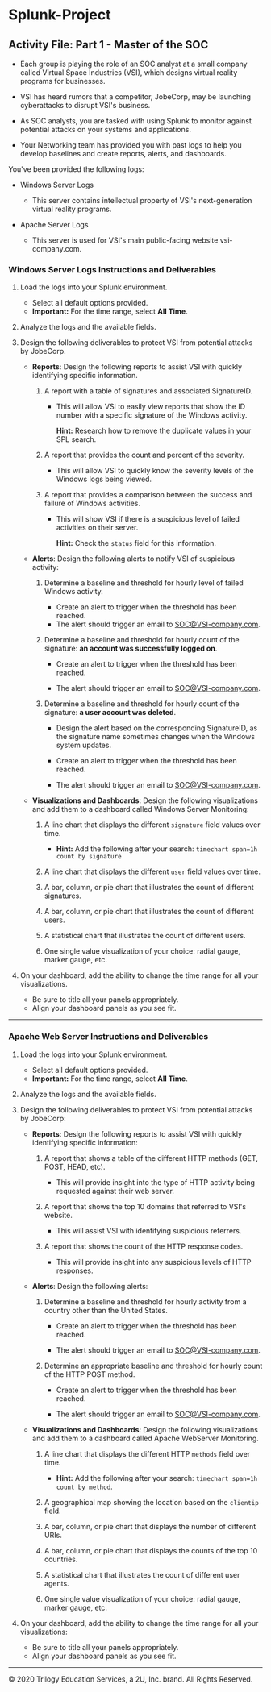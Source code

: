# Splunk-Project
## Activity File: Part 1 - Master of the SOC

- Each group is playing the role of an SOC analyst at a small company called Virtual Space Industries (VSI), which designs virtual reality programs for businesses.

- VSI has heard rumors that a competitor, JobeCorp, may be launching cyberattacks to disrupt VSI's business.

- As SOC analysts, you are tasked with using Splunk to monitor against potential attacks on your systems and applications.

- Your Networking team has provided you with past logs to help you develop baselines and create reports, alerts, and dashboards.

You've been provided the following logs: 

- Windows Server Logs
  - This server contains intellectual property of VSI's next-generation virtual reality programs.

- Apache Server Logs
    - This server is used for VSI's main public-facing website vsi-company.com.
    
### Windows Server Logs Instructions and Deliverables

1. Load the logs into your Splunk environment.
    - Select all default options provided.
    - **Important:** For the time range, select **All Time**.

2. Analyze the logs and the available fields.

3. Design the following deliverables to protect VSI from potential attacks by JobeCorp.
   
    - **Reports**: Design the following reports to assist VSI with quickly identifying specific information.

      1. A report with a table of signatures and associated SignatureID.
            - This will allow VSI to easily view reports that show the ID number with a specific signature of the Windows activity.
              
              **Hint:** Research how to remove the duplicate values in your SPL search.

      2. A report that provides the count and percent of the severity.
          - This will allow VSI to quickly know the severity levels of the Windows logs being viewed.

      3. A report that provides a comparison between the success and failure of Windows activities.
          - This will show VSI if there is a suspicious level of failed activities on their server.

            **Hint:** Check the `status` field for this information.
            
    - **Alerts**: Design the following alerts to notify VSI of suspicious activity:

        1. Determine a baseline and threshold for hourly level of failed Windows activity.

              - Create an alert to trigger when the threshold has been reached.
              - The alert should trigger an email to SOC@VSI-company.com.

        2. Determine a baseline and threshold for hourly count of the signature: **an account was successfully logged on**.
            - Create an alert to trigger when the threshold has been reached.

            - The alert should trigger an email to SOC@VSI-company.com.

        3. Determine a baseline and threshold for hourly count of the signature: **a user account was deleted**.
              - Design the alert based on the corresponding SignatureID, as the signature name sometimes changes when the Windows system updates.

            - Create an alert to trigger when the threshold has been reached.
            - The alert should trigger an email to SOC@VSI-company.com.   
          

    - **Visualizations and Dashboards**: Design the following visualizations and add them to a dashboard called Windows Server Monitoring:
        1. A line chart that displays the different `signature` field values over time.
            - **Hint:** Add the following after your search:  `timechart span=1h count by signature`

        2. A line chart that displays the different `user` field values over time. 

        3. A bar, column, or pie chart that illustrates the count of different signatures.

        4. A bar, column, or pie chart that illustrates the count of different users.

        5. A statistical chart that illustrates the count of different users.

        6. One single value visualization of your choice: radial gauge, marker gauge, etc.     

4. On your dashboard, add the ability to change the time range for all your visualizations.

    - Be sure to title all your panels appropriately.
    - Align your dashboard panels as you see fit.
        
---

### Apache Web Server Instructions and Deliverables

1. Load the logs into your Splunk environment.
    - Select all default options provided.
    - **Important:** For the time range, select **All Time**. 

2. Analyze the logs and the available fields.

3. Design the following deliverables to protect VSI from potential attacks by JobeCorp: 

    - **Reports**: Design the following reports to assist VSI with quickly identifying specific information:
      1. A report that shows a table of the different HTTP methods (GET, POST, HEAD, etc).

          - This will provide insight into the type of HTTP activity being requested against their web server.

      2. A report that shows the top 10 domains that referred to VSI's website.
         - This will assist VSI with identifying suspicious referrers.

      3. A report that shows the count of the HTTP response codes.
         - This will provide insight into any suspicious levels of HTTP responses.
            
    - **Alerts**: Design the following alerts:
      1. Determine a baseline and threshold for hourly activity from a country other than the United States.
         - Create an alert to trigger when the threshold has been reached.

          - The alert should trigger an email to SOC@VSI-company.com.

      2. Determine an appropriate baseline and threshold for hourly count of the HTTP POST method.
          - Create an alert to trigger when the threshold has been reached.

          - The alert should trigger an email to SOC@VSI-company.com.
          
    - **Visualizations and Dashboards**: Design the following visualizations and add them to a dashboard called Apache WebServer Monitoring.

      1. A line chart that displays the different HTTP `methods` field over time.
          - **Hint:** Add the following after your search:  `timechart span=1h count by method`.

      2. A geographical map showing the location based on the `clientip` field.

      3. A bar, column, or pie chart that displays the number of different URIs.

      4. A bar, column, or pie chart that displays the counts of the top 10 countries.

      5. A statistical chart that illustrates the count of different user agents.

      6. One single value visualization of your choice: radial gauge, marker gauge, etc.     

      
4. On your dashboard, add the ability to change the time range for all your visualizations:
    - Be sure to title all your panels appropriately.
    - Align your dashboard panels as you see fit.

---

© 2020 Trilogy Education Services, a 2U, Inc. brand. All Rights Reserved.
